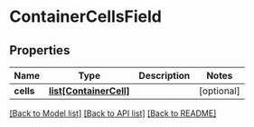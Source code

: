 # ContainerCellsField

## Properties
Name | Type | Description | Notes
------------ | ------------- | ------------- | -------------
**cells** | [**list[ContainerCell]**](ContainerCell.md) |  | [optional] 

[[Back to Model list]](../README.md#documentation-for-models) [[Back to API list]](../README.md#documentation-for-api-endpoints) [[Back to README]](../README.md)


